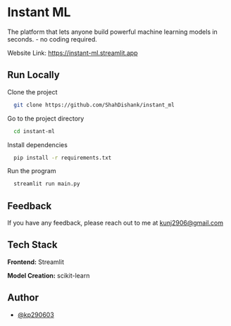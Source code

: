
# Instant ML

The platform that lets anyone build powerful machine learning models in seconds. - no coding required.

Website Link: https://instant-ml.streamlit.app


## Run Locally

Clone the project

```bash
  git clone https://github.com/ShahDishank/instant_ml
```

Go to the project directory

```bash
  cd instant-ml
```

Install dependencies

```bash
  pip install -r requirements.txt
```

Run the program

```bash
  streamlit run main.py
```


## Feedback

If you have any feedback, please reach out to me at kunj2906@gmail.com


## Tech Stack

**Frontend:** Streamlit

**Model Creation:** scikit-learn


## Author

- [@kp290603](https://github.com/kp290603)

